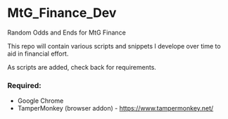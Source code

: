 # MtG_Finance_Dev
Random Odds and Ends for MtG Finance

This repo will contain various scripts and snippets I develope over time to aid in financial effort.

As scripts are added, check back for requirements.

### Required:
* Google Chrome
* TamperMonkey (browser addon) - https://www.tampermonkey.net/
